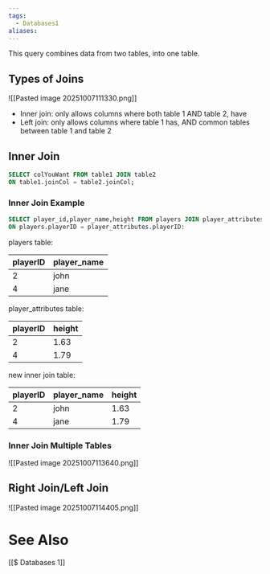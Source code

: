 ```yaml
---
tags:
  - Databases1
aliases:
---
```


This query combines data from two tables, into one table.
## Types of Joins
![[Pasted image 20251007111330.png]]
- Inner join: only allows columns where both table 1 AND table 2, have
- Left join: only allows columns where table 1 has, AND common tables between table 1 and table 2


## Inner Join
```sql showlinenumbers
SELECT colYouWant FROM table1 JOIN table2
ON table1.joinCol = table2.joinCol;
```


### Inner Join Example
```sql showlinenumbers
SELECT player_id,player_name,height FROM players JOIN player_attributes
ON players.playerID = player_attributes.playerID:
```

players table:

| playerID | player_name |
| -------- | ----------- |
| 2        | john        |
| 4        | jane        |

player_attributes table:

| playerID | height |
| -------- | ------ |
| 2        | 1.63   |
| 4        | 1.79   |

new inner join table:

| playerID | player_name | height |
| -------- | ----------- | ------ |
| 2        | john        | 1.63   |
| 4        | jane        | 1.79   |

### Inner Join Multiple Tables
![[Pasted image 20251007113640.png]]

## Right Join/Left Join
![[Pasted image 20251007114405.png]]


# See Also
[[$ Databases 1]]

